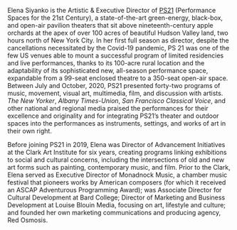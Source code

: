 Elena Siyanko is the Artistic & Executive Director of
[PS21](https://ps21chatham.org/) (Performance Spaces for the 21st Century), a
state-of-the-art green-energy, black-box, and open-air pavilion theaters that
sit above nineteenth-century apple orchards at the apex of over 100 acres of
beautiful Hudson Valley land, two hours north of New York City. In her first
full season as director, despite the cancellations necessitated by the
Covid-19 pandemic, PS 21 was one of the few US venues able to mount a
successful program of limited residencies and live performances, thanks to its
100-acre rural location and the adaptability of its sophisticated new,
all-season performance space, expandable from a 99-seat enclosed theatre to a
350-seat open-air space. Between July and October, 2020, PS21 presented
forty-two programs of music, movement, visual art, multimedia, film, and
discussion with artists. _The New Yorker_, _Albany Times-Union_, _San Francisco
Classical Voice_, and other national and regional media praised the
performances for their excellence and originality and for integrating PS21’s
theater and outdoor spaces into the performances as instruments, settings, and
works of art in their own right. 

Before joining PS21 in 2019, Elena was Director of Advancement Initiatives at
the Clark Art Institute for six years, creating programs linking exhibitions
to social and cultural concerns, including the intersections of old and new
art forms such as painting, contemporary music, and film. Prior to the Clark,
Elena served as Executive Director of Monadnock Music, a chamber music
festival that pioneers works by American composers (for which it received an
ASCAP Adventurous Programming Award); was Associate Director for Cultural
Development at Bard College; Director of Marketing and Business Development at
Louise Blouin Media, focusing on art, lifestyle and culture; and founded her
own marketing communications and producing agency, Red Osmosis.
